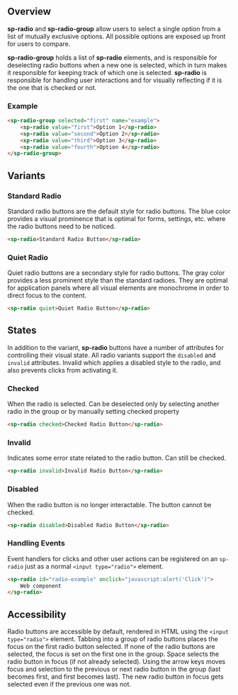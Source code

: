 ## Overview

**sp-radio** and **sp-radio-group** allow users to select a single option from a list of mutually exclusive options. All possible options are exposed up front for users to compare.

**sp-radio-group** holds a list of **sp-radio** elements, and is responsible for deselecting radio buttons when a new one is selected, which in turn makes it responsible for keeping track of which one is selected. **sp-radio** is responsible for handling user interactions and for visually reflecting if it is the one that is checked or not.

### Example

```html
<sp-radio-group selected="first" name="example">
    <sp-radio value="first">Option 1</sp-radio>
    <sp-radio value="second">Option 2</sp-radio>
    <sp-radio value="third">Option 3</sp-radio>
    <sp-radio value="fourth">Option 4</sp-radio>
</sp-radio-group>
```

## Variants

### Standard Radio

Standard radio buttons are the default style for radio buttons. The blue color provides a visual prominence that is optimal for forms, settings, etc. where the radio buttons need to be noticed.

```html
<sp-radio>Standard Radio Button</sp-radio>
```

### Quiet Radio

Quiet radio buttons are a secondary style for radio buttons. The gray color provides a
less prominent style than the standard radioes. They are optimal for
application panels where all visual elements are monochrome in order to direct
focus to the content.

```html
<sp-radio quiet>Quiet Radio Button</sp-radio>
```

## States

In addition to the variant, **sp-radio** buttons have a number of attributes for
controlling their visual state. All radio variants support the `disabled` and `invalid` attributes. Invalid which applies a disabled style to the
radio, and also prevents clicks from activating it.

### Checked

When the radio is selected. Can be deselected only by selecting another radio in the group or by manually setting checked property

```html
<sp-radio checked>Checked Radio Button</sp-radio>
```

### Invalid

Indicates some error state related to the radio button. Can still be checked.

```html
<sp-radio invalid>Invalid Radio Button</sp-radio>
```

### Disabled

When the radio button is no longer interactable. The button cannot be checked.

```html
<sp-radio disabled>Disabled Radio Button</sp-radio>
```

### Handling Events

Event handlers for clicks and other user actions can be registered on an `sp-radio` just as a normal `<input type="radio">` element.

```html
<sp-radio id="radio-example" onclick="javascript:alert('Click')">
    Web component
</sp-radio>
```

## Accessibility

Radio buttons are accessible by default, rendered in HTML using the `<input type="radio">` element. Tabbing into a group of radio buttons places the focus on the first radio button selected. If none of the radio buttons are selected, the focus is set on the first one in the group. Space selects the radio button in focus (if not already selected). Using the arrow keys moves focus and selection to the previous or next radio button in the group (last becomes first, and first becomes last). The new radio button in focus gets selected even if the previous one was not.
